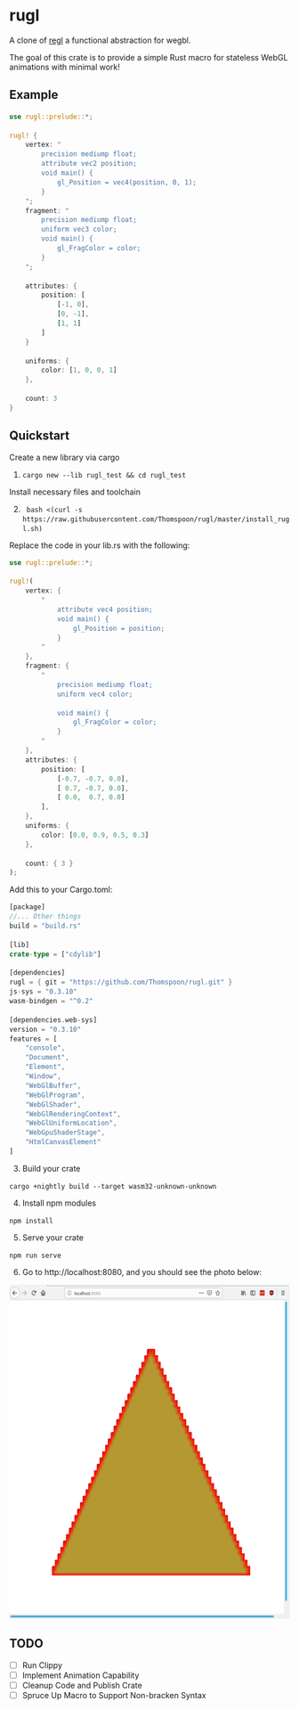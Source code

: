 # rugl

A clone of [regl](regl.party) a functional abstraction for wegbl.

The goal of this crate is to provide a simple Rust macro for stateless WebGL animations with minimal work!

## Example
```rust
use rugl::prelude::*;

rugl! {
    vertex: "
        precision mediump float;
        attribute vec2 position;
        void main() {
            gl_Position = vec4(position, 0, 1);
        }
    ";
    fragment: "
        precision mediump float;
        uniform vec3 color;
        void main() {
            gl_FragColor = color;
        }
    ";

    attributes: {
        position: [
            [-1, 0],
            [0, -1],
            [1, 1]
        ]
    }

    uniforms: {
        color: [1, 0, 0, 1]
    },

    count: 3
}
```

## Quickstart

Create a new library via cargo

1. `cargo new --lib rugl_test && cd rugl_test`

Install necessary files and toolchain

2. ` bash <(curl -s https://raw.githubusercontent.com/Thomspoon/rugl/master/install_rugl.sh)`

Replace the code in your lib.rs with the following:

```rust
use rugl::prelude::*;

rugl!(
    vertex: {
        "
            attribute vec4 position;
            void main() {
                gl_Position = position;
            }
        "
    },
    fragment: {
        "
            precision mediump float;
            uniform vec4 color;

            void main() {
                gl_FragColor = color;
            }
        "
    },
    attributes: {
        position: [
            [-0.7, -0.7, 0.0],
            [ 0.7, -0.7, 0.0],
            [ 0.0,  0.7, 0.0]
        ],
    },
    uniforms: {
        color: [0.0, 0.9, 0.5, 0.3]
    },

    count: { 3 }
);
```

Add this to your Cargo.toml:

```rust
[package]
//... Other things
build = "build.rs"

[lib]
crate-type = ["cdylib"]

[dependencies]
rugl = { git = "https://github.com/Thomspoon/rugl.git" }
js-sys = "0.3.10"
wasm-bindgen = "^0.2"

[dependencies.web-sys]
version = "0.3.10"
features = [
    "console",
    "Document",
    "Element",
    "Window",
    "WebGlBuffer",
    "WebGlProgram",
    "WebGlShader",
    "WebGlRenderingContext",
    "WebGlUniformLocation",
    "WebGpuShaderStage",
    "HtmlCanvasElement"
]
```

3. Build your crate

`cargo +nightly build --target wasm32-unknown-unknown`

4. Install npm modules

`npm install`

5. Serve your crate

`npm run serve`

6. Go to http://localhost:8080, and you should see the photo below:

<img alt="" src="screenshot.png" height="600" width = "600" />

## TODO
- [ ] Run Clippy
- [ ] Implement Animation Capability
- [ ] Cleanup Code and Publish Crate
- [ ] Spruce Up Macro to Support Non-bracken Syntax
